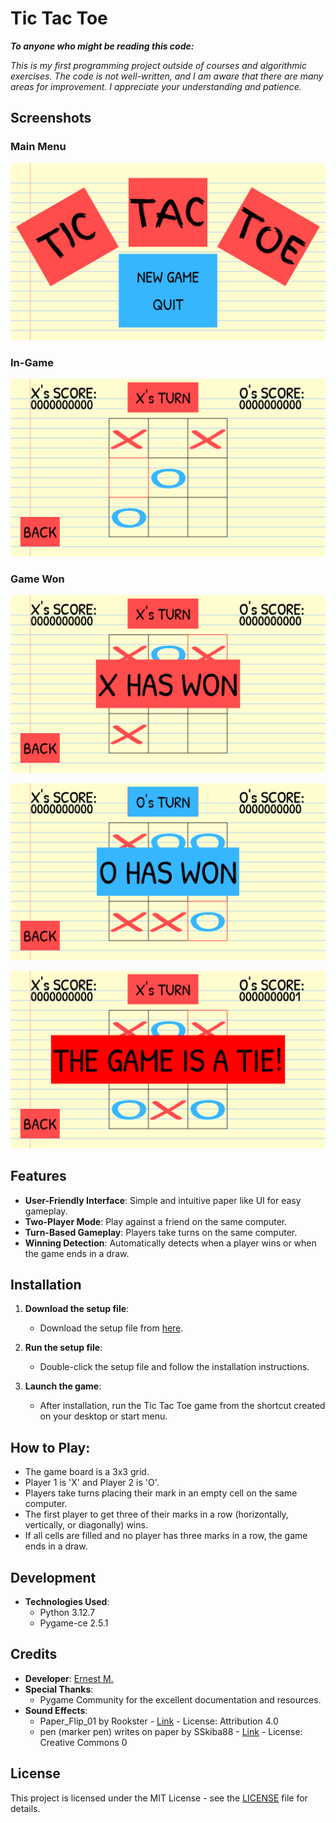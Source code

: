 # Tic Tac Toe

***To anyone who might be reading this code:***

*This is my first programming project outside of courses and algorithmic exercises. 
The code is not well-written, and I am aware that there are many areas for improvement. 
I appreciate your understanding and patience.*

## Screenshots
### Main Menu
![Main Menu](images/main_menu.png)

### In-Game
![In-Game](images/in_game.png)

### Game Won
![X has won](images/x_has_won.png)

![O has won](images/o_has_won.png)

![The game is a tie](images/the_game_is_a_tie.png)

## Features
- **User-Friendly Interface**: Simple and intuitive paper like UI for easy gameplay.
- **Two-Player Mode**: Play against a friend on the same computer.
- **Turn-Based Gameplay**: Players take turns on the same computer.
- **Winning Detection**: Automatically detects when a player wins or when the game ends in a draw.

## Installation
1. **Download the setup file**:
    - Download the setup file from [here](path_to_your_setup_file).

2. **Run the setup file**:
    - Double-click the setup file and follow the installation instructions.

3. **Launch the game**:
    - After installation, run the Tic Tac Toe game from the shortcut created on your desktop or start menu.

## How to Play:
  - The game board is a 3x3 grid.
  - Player 1 is 'X' and Player 2 is 'O'.
  - Players take turns placing their mark in an empty cell on the same computer.
  - The first player to get three of their marks in a row (horizontally, vertically, or diagonally) wins.
  - If all cells are filled and no player has three marks in a row, the game ends in a draw.

## Development
- **Technologies Used**:
    - Python 3.12.7
    - Pygame-ce 2.5.1

## Credits
- **Developer**: [Ernest M.](https://github.com/ernest-mm)
- **Special Thanks**: 
  - Pygame Community for the excellent documentation and resources.
- **Sound Effects**:
  - Paper_Flip_01 by Rookster - [Link](https://freesound.org/s/615337/) - License: Attribution 4.0
  - pen (marker pen) writes on paper by SSkiba88 - [Link](https://freesound.org/s/751055/) - License: Creative Commons 0

## License
This project is licensed under the MIT License - see the [LICENSE](LICENSE) file for details.
